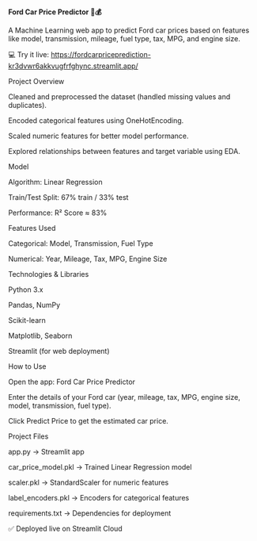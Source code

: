 **Ford Car Price Predictor 🚗💰**

A Machine Learning web app to predict Ford car prices based on features like model, transmission, mileage, fuel type, tax, MPG, and engine size.

💻 Try it live: https://fordcarpriceprediction-kr3dvwr6akkvugfrfghync.streamlit.app/

Project Overview

Cleaned and preprocessed the dataset (handled missing values and duplicates).

Encoded categorical features using OneHotEncoding.

Scaled numeric features for better model performance.

Explored relationships between features and target variable using EDA.

Model

Algorithm: Linear Regression

Train/Test Split: 67% train / 33% test

Performance: R² Score ≈ 83%

Features Used

Categorical: Model, Transmission, Fuel Type

Numerical: Year, Mileage, Tax, MPG, Engine Size

Technologies & Libraries

Python 3.x

Pandas, NumPy

Scikit-learn

Matplotlib, Seaborn

Streamlit (for web deployment)

How to Use

Open the app: Ford Car Price Predictor

Enter the details of your Ford car (year, mileage, tax, MPG, engine size, model, transmission, fuel type).

Click Predict Price to get the estimated car price.

Project Files

app.py → Streamlit app

car_price_model.pkl → Trained Linear Regression model

scaler.pkl → StandardScaler for numeric features

label_encoders.pkl → Encoders for categorical features

requirements.txt → Dependencies for deployment

✅ Deployed live on Streamlit Cloud
